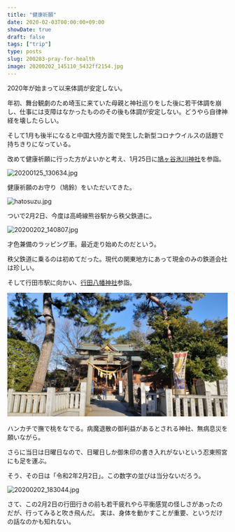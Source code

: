 ```yaml
---
title: "健康祈願"
date: 2020-02-03T00:00:00+09:00
showDate: true
draft: false
tags: ["trip"]
type: posts
slug: 200203-pray-for-health
image: 20200202_145110_5432ff2154.jpg
---
```

2020年が始まって以来体調が安定しない。

年初、舞台観劇のため埼玉に来ていた母親と神社巡りをした後に若干体調を崩し、仕事には支障はなかったもののその後も体調が安定しない。どうやら自律神経を壊したらしい。

そして1月も後半になると中国大陸方面で発生した新型コロナウイルスの話題で持ちきりになっている。

改めて健康祈願に行った方がよいかと考え、1月25日に[鳩ヶ谷氷川神社](http://www.hikawajinja.jp/)を参詣。

![20200125_130634.jpg](https://kuropen-strapi-images.s3.ap-northeast-1.amazonaws.com/20200125_130634_2e92bda3c4.jpg)

健康祈願のお守り（鳩鈴）をいただいてきた。

![hatosuzu.jpg](https://kuropen-strapi-images.s3.ap-northeast-1.amazonaws.com/hatosuzu_ff18807b23.jpg)

ついで2月2日、今度は高崎線熊谷駅から秩父鉄道に。

![20200202_140807.jpg](https://kuropen-strapi-images.s3.ap-northeast-1.amazonaws.com/20200202_140807_e3f71b4181.jpg)

才色兼備のラッピング車。最近走り始めたのだという。

秩父鉄道に乗るのは初めてだった。現代の関東地方にあって現金のみの鉄道会社は珍しい。

そして行田市駅に向かい、[行田八幡神社](https://www.gyodahachiman.jp/)参詣。

![Cover Image](./20200202_145110_5432ff2154.jpg)

ハンカチで撫で桃をなでる。病魔退散の御利益があるとされる神社、無病息災を願いながら。

さらに当日は日曜日なので、日曜日しか御朱印の書き入れがないという忍東照宮にも足を運ぶ。

そう、その日は「令和2年2月2日」。この数字の並びは当分ないだろう。

![20200202_183044.jpg](https://kuropen-strapi-images.s3.ap-northeast-1.amazonaws.com/20200202_183044_b22856fcac.jpg)

さて、この2月2日の行田行きの前も若干疲れやら平衡感覚の怪しさがあったのだが、行ってみると吹き飛んだ。
実は、身体を動かすことが重要、というだけの話なのかも知れない。